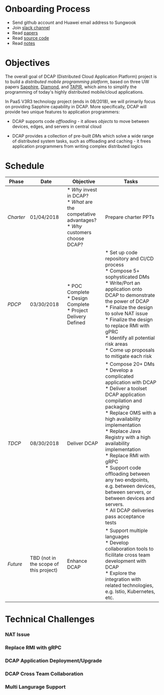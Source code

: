 
# Onboarding Process
* Send github account and Huawei email address to Sungwook
* Join [slack channel](https://huawei.slack.com/)
* Read [papers](https://sapphire.cs.washington.edu/research/)
* Read [source code](https://sapphire.cs.washington.edu/code.html)
* Read [notes](https://github.com/bitbyteshort/DCAP-Sapphire/blob/master/docs/SapphireInternal.md)

# Objectives

The overall goal of DCAP (Distributed Cloud Application Platform) project is to build a *distributed mobile programming platform*, based on three UW papers [Sapphire](https://sapphire.cs.washington.edu/papers/sapphire-osdi14.pdf), [Diamond](https://sapphire.cs.washington.edu/research/project/diamond.html), and [TAPIR](https://syslab.cs.washington.edu/research/tapir/), which aims to simplify the programming of today's highly distributed mobile/cloud applications.

In PaaS V3R3 technology project (ends in 08/2018), we will primarily focus on providing Sapphire capability in DCAP. More specifically, DCAP will provide two unique features to application programmers:

* DCAP supports code *offloading* - it allows *objects* to move between devices, edges, and servers in central cloud

* DCAP provides a collection of pre-built *DM*s which solve a wide range of distributed system tasks, such as offloading and caching - it frees application programmers from writing complex distributed logics


# Schedule

|Phase | Date | Objective | Tasks|
|------|------|-----------|------|
|*Charter*| 01/04/2018 | * *Why* invest in DCAP? <br/> * *What* are the competative advantages? <br/> * *Why* customers choose DCAP? | Prepare charter PPTs |
| *PDCP*| 03/30/2018 |* POC Complete <br/> * Design Complete<br/> * Project Delivery Defined|  * Set up code repository and CI/CD process <br/> * Compose 5+ sophysticated DMs <br/> * Write/Port an application onto DCAP to demonstrate the power of DCAP <br/> * Finalize the design to solve NAT issue <br/> * Finalize the design to replace RMI with gPRC <br/> * Identify all potential risk areas <br/> * Come up proposals to mitigate each risk |
|*TDCP*| 08/30/2018 | Deliver DCAP | * Compose 20+ DMs <br/> * Develop a complicated application with DCAP <br/> * Deliver a toolset DCAP application compilation and packaging <br/> * Replace OMS with a high availability implementation <br/> * Replace Java Registry with a high availability implementation <br/> * Replace RMI with gRPC <br/> * Support code offloading between any two endpoints, e.g. between devices, between servers, or between devices and servers. <br/> * All DCAP deliveries pass acceptance tests|
|*Future*| TBD (not in the scope of this project) | Enhance DCAP | * Support multiple languages <br/> * Develop collaboration tools to ficilitate cross team development with DCAP <br/> * Explore the integration with related technologies, e.g. Istio, Kubernetes, etc.



  
# Technical Challenges

### NAT Issue
### Replace RMI with gRPC
### DCAP Application Deployment/Upgrade
### DCAP Cross Team Collaboration
### Multi Langurage Support
